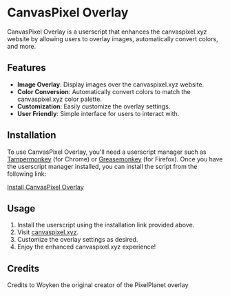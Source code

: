 # CanvasPixel Overlay

CanvasPixel Overlay is a userscript that enhances the canvaspixel.xyz website by allowing users to overlay images, automatically convert colors, and more.

## Features

- **Image Overlay**: Display images over the canvaspixel.xyz website.
- **Color Conversion**: Automatically convert colors to match the canvaspixel.xyz color palette.
- **Customization**: Easily customize the overlay settings.
- **User Friendly**: Simple interface for users to interact with.

## Installation

To use CanvasPixel Overlay, you'll need a userscript manager such as [Tampermonkey](https://www.tampermonkey.net/) (for Chrome) or [Greasemonkey](https://www.greasespot.net/) (for Firefox). Once you have the userscript manager installed, you can install the script from the following link:

[Install CanvasPixel Overlay](https://greasyfork.org/en/scripts/496258-canvaspixel-picture-overlay)

## Usage

1. Install the userscript using the installation link provided above.
2. Visit [canvaspixel.xyz](https://canvaspixel.xyz).
3. Customize the overlay settings as desired.
4. Enjoy the enhanced canvaspixel.xyz experience!

## Credits
Credits to Woyken the original creator of the PixelPlanet overlay
